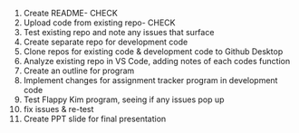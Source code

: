 1.  Create README- CHECK
2.  Upload code from existing repo- CHECK
3.  Test existing repo and note any issues that surface
4.  Create separate repo for development code
5.  Clone repos for existing code & development code to Github Desktop
6.  Analyze existing repo in VS Code, adding notes of each codes function
7.  Create an outline for program
8.  Implement changes for assignment tracker program in development code
9.  Test Flappy Kim program, seeing if any issues pop up
10. fix issues & re-test
11.  Create PPT slide for final presentation
